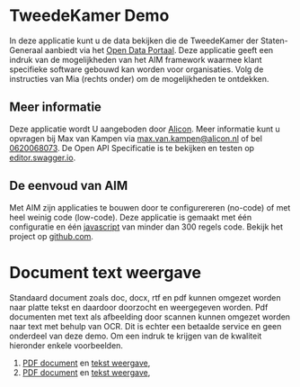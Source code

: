# TweedeKamer Demo

In deze applicatie kunt u de data bekijken die de TweedeKamer der Staten-Generaal aanbiedt via het [Open Data Portaal](https://opendata.tweedekamer.nl/).
Deze applicatie geeft een indruk van de mogelijkheden van het AIM framework waarmee klant specifieke software gebouwd kan worden voor organisaties.
Volg de instructies van Mia (rechts onder) om de mogelijkheden te ontdekken.

## Meer informatie

Deze applicatie wordt U aangeboden door [Alicon](https://alicon.aliconnect.nl).
Meer informatie kunt u opvragen bij Max van Kampen via [max.van.kampen@alicon.nl](mailto:max.van.kampen@alicon.nl) of bel [0620068073](tel:+31620068073).
De Open API Specificatie is te bekijken en testen op [editor.swagger.io](https://editor.swagger.io/?url=https://aliconnect.nl/v1/client(7b28d899-9409-4e15-a077-03c72db5a9f6)/openapi).

## De eenvoud van AIM

Met AIM zijn applicaties te bouwen door te configurereren (no-code) of met heel weinig code (low-code).
Deze applicatie is gemaakt met één configuratie en één [javascript](/assets/js/tweedekamer.js) van minder dan 300 regels code.
Bekijk het project op [github.com](https://github.com/tweedekamer/tweedekamer.github.io).

# Document text weergave

Standaard document zoals doc, docx, rtf en pdf kunnen omgezet worden naar platte tekst en daardoor doorzocht en weergegeven worden.
Pdf documenten met text als afbeelding door scannen kunnen omgezet worden naar text met behulp van OCR. Dit is echter een betaalde service en geen onderdeel van deze demo.
Om een indruk te krijgen van de kwaliteit hieronder enkele voorbeelden.

1. <a target="sample" href="https://tweedekamer.aliconnect.nl/api/Document(dcde4b21-85c9-44c1-bee1-71547d42713b)/resource">PDF document</a> en <a target="sample" href="https://tweedekamer.aliconnect.nl/assets/txt/ocr-vb-1.txt">tekst weergave</a>,
1. <a target="sample" href="https://tweedekamer.aliconnect.nl/api/Document(99595960-21bf-4aa2-91f6-e479d6cf8bb3)/resource">PDF document</a> en <a target="sample" href="https://tweedekamer.aliconnect.nl/assets/txt/ocr-vb-2.txt">tekst weergave</a>,
